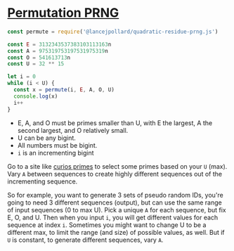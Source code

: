 
# [Permutation PRNG](https://preshing.com/20121224/how-to-generate-a-sequence-of-unique-random-integers/)

```js
const permute = require('@lancejpollard/quadratic-residue-prng.js')

const E = 3132343537383103113163n
const A = 975319753197531975319n
const O = 541613713n
const U = 32 ** 15

let i = 0
while (i < U) {
  const x = permute(i, E, A, O, U)
  console.log(x)
  i++
}
```

- E, A, and O must be primes smaller than U, with E the largest, A the second largest, and O relatively small.
- U can be any bigint.
- All numbers must be bigint.
- `i` is an incrementing bigint

Go to a site like [curios primes](https://primes.utm.edu/curios/index.php?start=8&stop=9) to select some primes based on your `U` (max). Vary `A` between sequences to create highly different sequences out of the incrementing sequence.

So for example, you want to generate 3 sets of pseudo random IDs, you're going to need 3 different sequences (output), but can use the same range of input sequences (0 to max U). Pick a unique `A` for each sequence, but fix E, O, and U. Then when you input `i`, you will get different values for each sequence at index `i`. Sometimes you might want to change U to be a different max, to limit the range (and size) of possible values, as well. But if `U` is constant, to generate different sequences, vary `A`.
